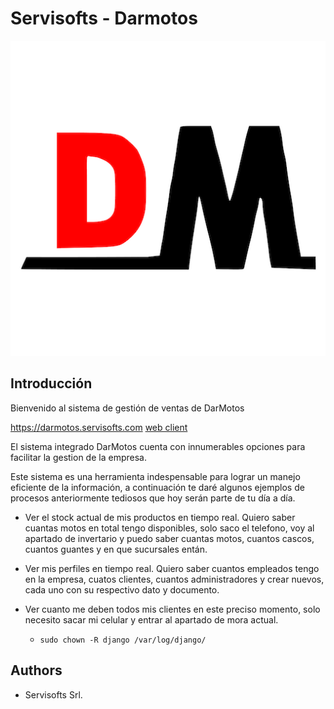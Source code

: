 # Servisofts - Darmotos

![Screenshot 1](./app/public/logo512.png)

## Introducción

Bienvenido al sistema de gestión de ventas de DarMotos

https://darmotos.servisofts.com
[web client](https://github.com/Aninstance/simple-stock-management-frontend)

El sistema integrado DarMotos cuenta con innumerables opciones para facilitar la gestion de la empresa.

Este sistema es una herramienta indespensable para lograr un manejo eficiente de la información, a continuación te daré algunos ejemplos de procesos anteriormente tediosos que hoy serán parte de tu día a día.

- Ver el stock actual de mis productos en tiempo real.
    Quiero saber cuantas motos en total tengo disponibles, solo saco el telefono, voy al apartado de invertario y puedo saber cuantas motos, cuantos cascos, cuantos guantes y en que sucursales entán.
    
- Ver mis perfiles en tiempo real.
    Quiero saber cuantos empleados tengo en la empresa, cuatos clientes, cuantos administradores y crear nuevos, cada uno con su respectivo dato y documento.
    
- Ver cuanto me deben todos mis clientes en este preciso momento, solo necesito sacar mi celular y entrar al apartado de mora actual.


  - `sudo chown -R django /var/log/django/`

## Authors

- Servisofts Srl.
